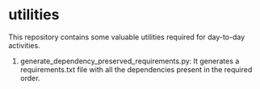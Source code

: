 # utilities
This repository contains some valuable utilities required for day-to-day activities.
1. generate_dependency_preserved_requirements.py: It generates a requirements.txt file with all the dependencies present in the required order.

